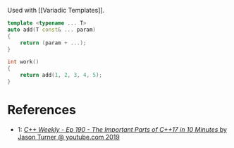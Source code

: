 Used with [[Variadic Templates]].

```cpp
template <typename ... T>
auto add(T const& ... param)
{
	return (param + ...);
}

int work()
{
	return add(1, 2, 3, 4, 5);
}
```


# References

- 1: [_C++ Weekly - Ep 190 - The Important Parts of C++17 in 10 Minutes_ by Jason Turner @ youtube.com 2019](https://www.youtube.com/watch?v=QpFjOlzg1r4)
